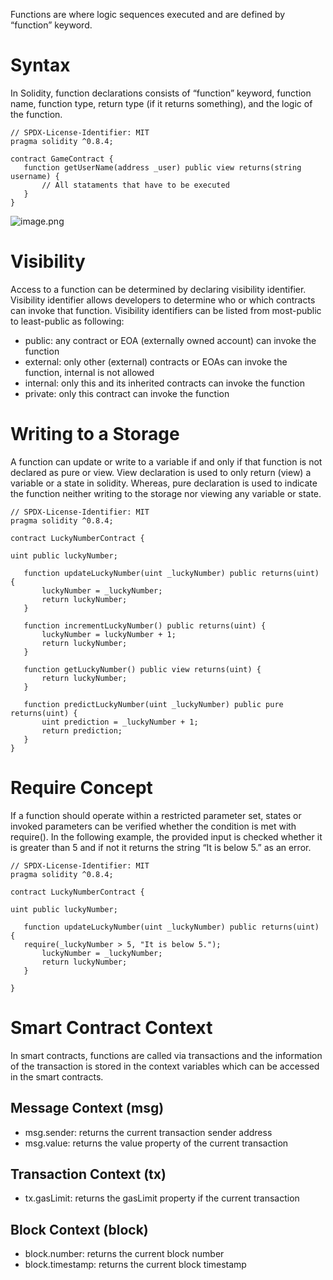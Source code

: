 Functions are where logic sequences executed and are defined by “function” keyword.

# Syntax

In Solidity, function declarations consists of “function” keyword, function name, function type, return type (if it returns something), and the logic of the function.

```solidity
// SPDX-License-Identifier: MIT
pragma solidity ^0.8.4;

contract GameContract {
   function getUserName(address _user) public view returns(string username) {
	   // All stataments that have to be executed
   }
}
```

![image.png](https://prod-files-secure.s3.us-west-2.amazonaws.com/2572e903-b68a-44d1-9c24-44473bb1f7dd/baec9dbb-86c5-446d-813d-9819d3c8d751/image.png)

# Visibility

Access to a function can be determined by declaring visibility identifier. Visibility identifier allows developers to determine who or which contracts can invoke that function. Visibility identifiers can be listed from most-public to least-public as following:

- public: any contract or EOA (externally owned account) can invoke the function
- external: only other (external) contracts or EOAs can invoke the function, internal is not allowed
- internal: only this and its inherited contracts can invoke the function
- private: only this contract can invoke the function

# Writing to a Storage

A function can update or write to a variable if and only if that function is not declared as pure or view. View declaration is used to only return (view) a variable or a state in solidity. Whereas, pure declaration is used to indicate the function neither writing to the storage nor viewing any variable or state.

```solidity
// SPDX-License-Identifier: MIT
pragma solidity ^0.8.4;

contract LuckyNumberContract {

uint public luckyNumber;

   function updateLuckyNumber(uint _luckyNumber) public returns(uint) {
	   luckyNumber = _luckyNumber;
       return luckyNumber;
   }

   function incrementLuckyNumber() public returns(uint) {
	   luckyNumber = luckyNumber + 1;
       return luckyNumber;
   }

   function getLuckyNumber() public view returns(uint) {
	   return luckyNumber;
   }

   function predictLuckyNumber(uint _luckyNumber) public pure returns(uint) {
	   uint prediction = _luckyNumber + 1;
	   return prediction;
   }
}
```

# Require Concept

If a function should operate within a restricted parameter set, states or invoked parameters can be verified whether the condition is met with require(). In the following example, the provided input is checked whether it is greater than 5 and if not it returns the string “It is below 5.” as an error.

```solidity
// SPDX-License-Identifier: MIT
pragma solidity ^0.8.4;

contract LuckyNumberContract {

uint public luckyNumber;

   function updateLuckyNumber(uint _luckyNumber) public returns(uint) {
   require(_luckyNumber > 5, "It is below 5.");
	   luckyNumber = _luckyNumber;
       return luckyNumber;
   }

}
```

# Smart Contract Context

In smart contracts, functions are called via transactions and the information of the transaction is stored in the context variables which can be accessed in the smart contracts.

## Message Context (msg)

- msg.sender: returns the current transaction sender address
- msg.value: returns the value property of the current transaction

## Transaction Context (tx)

- tx.gasLimit: returns the gasLimit property if the current transaction

## Block Context (block)

- block.number: returns the current block number
- block.timestamp: returns the current block timestamp
